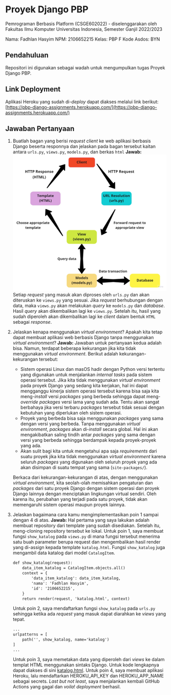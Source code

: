 # Proyek Django PBP

Pemrograman Berbasis Platform (CSGE602022) - diselenggarakan oleh Fakultas Ilmu Komputer Universitas Indonesia, Semester Ganjil 2022/2023

Nama: Fadhlan Hasyim
NPM: 2106652215
Kelas: PBP F
Kode Asdos: BYN

## Pendahuluan

Repositori ini digunakan sebagai wadah untuk mengumpulkan tugas Proyek Django PBP.

## Link Deployment

Aplikasi Heroku yang sudah di-_deploy_ dapat diakses melalui link berikut:
[https://pbp-django-assignments.herokuapp.com/](https://pbp-django-assignments.herokuapp.com/)

## Jawaban Pertanyaan

1. Buatlah bagan yang berisi _request client_ ke web aplikasi berbasis Django beserta responnya dan jelaskan pada bagan tersebut kaitan antara `urls.py`, `views.py`, `models.py`, dan berkas `html`
**Jawab:**
![](images/django-cycle.jpg)
Setiap _request_ yang masuk akan diproses oleh `urls.py` dan akan diteruskan ke `views.py` yang sesuai. Jika _request_ berhubungan dengan data, maka `views.py` akan melakukan _query_ ke `models.py` dan _database_. Hasil _query_ akan dikembalikan lagi ke `views.py`. Setelah itu, hasil yang sudah diperoleh akan dikembalikan lagi ke _client_ dalam bentuk `HTML` sebagai _response_.

2. Jelaskan kenapa menggunakan _virtual environment_? Apakah kita tetap dapat membuat aplikasi web berbasis Django tanpa menggunakan _virtual environment_?
**Jawab:**
Jawaban untuk pertanyaan kedua adalah bisa. Namun, terdapat beberapa kekurangan jika kita tidak menggunakan _virtual environment_. Berikut adalah kekurangan-kekurangan tersebut:
    - Sistem operasi Linux dan masOS hadir dengan Python versi tertentu yang digunakan untuk menjalankan _internal tasks_ pada sistem operasi tersebut. Jika kita tidak menggunakan _virtual environment_ pada proyek Django yang sedang kita kerjakan, hal ini dapat mengganggu kinerja sistem operasi tersebut karena bisa saja kita meng-_install_ versi _packages_ yang berbeda sehingga dapat meng-_override_ _packages_ versi lama yang sudah ada. Tentu akan sangat berbahaya jika versi terbaru _packages_ tersebut tidak sesuai dengan kebutuhan yang diperlukan oleh sistem operasi.
    - Proyek yang berbeda bisa saja menggunakan _packages_ yang sama dengan versi yang berbeda. Tanpa menggunakan _virtual environment_, _packages_ akan di-_install_ secara global. Hal ini akan mengakibatkan saling tindih antar _packages_ yang sama dengan versi yang berbeda sehingga berdampak kepada proyek-proyek yang ada.
    - Akan sulit bagi kita untuk mengetahui apa saja _requirements_ dari suatu proyek jika kita tidak menggunakan _virtual environment_ karena seluruh _packages_ yang digunakan oleh seluruh proyek yang ada akan disimpan di suatu tempat yang sama (`site-packages/`).

    Berkaca dari kekurangan-kekurangan di atas, dengan menggunakan _virtual environment_, kita seolah-olah memisahkan pengaturan dan _packages_ dari satu proyek Django dengan sistem operasi dan proyek Django lainnya dengan menciptakan lingkungan virtual sendiri. Oleh karena itu, perubahan yang terjadi pada satu proyek, tidak akan memengaruhi sistem operasi maupun proyek lainnya.

3. Jelaskan bagaimana cara kamu mengimplementasikan poin 1 sampai dengan 4 di atas.
**Jawab:**
Hal pertama yang saya lakukan adalah membuat repository dari template yang sudah disediakan. Setelah itu, meng-cloning repository tersebut ke lokal. 
Untuk poin 1, saya membuat fungsi `show_katalog` pada `views.py` di mana fungsi tersebut menerima satu buah parameter berupa request dan mengembalikan hasil render yang di-assign kepada template `katalog.html`. Fungsi `show_katalog` juga mengambil data katalog dari model `CatalogItem`.
    ```
    def show_katalog(request):
        data_item_katalog = CatalogItem.objects.all()
        context = {
            'data_item_katalog': data_item_katalog,
            'nama': 'Fadhlan Hasyim',
            'id': '2106652215',
        }
        return render(request, 'katalog.html', context)
    ```
    Untuk poin 2, saya mendaftarkan fungsi `show_katalog` pada `urls.py` sehingga ketika ada _request_ yang masuk dapat diarahkan ke _views_ yang tepat.
    ```
    ...
    urlpatterns = [
        path('', show_katalog, name='katalog')
    ]
    ...
    ```
    Untuk poin 3, saya memetakan data yang diperoleh dari _views_ ke dalam templat HTML menggunakan sintaks Django. Untuk kode lengkapnya dapat diakses di sini [katalog.html](katalog/templates/katalog.html).
    Untuk poin 4, saya membuat aplikasi Heroku, lalu mendaftarkan HEROKU_API_KEY dan HEROKU_APP_NAME sebagai secrets. _Last but not least_, saya menjalankan kembali GitHub Actions yang gagal dan _voila_! _deployment_ berhasil.